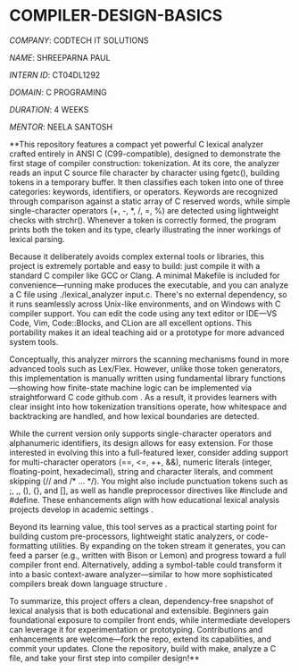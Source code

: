 # COMPILER-DESIGN-BASICS

*COMPANY*: CODTECH IT SOLUTIONS

*NAME*: SHREEPARNA PAUL

*INTERN ID*: CT04DL1292

*DOMAIN*: C PROGRAMING

*DURATION*: 4 WEEKS

*MENTOR*: NEELA SANTOSH

**This repository features a compact yet powerful C lexical analyzer crafted entirely in ANSI C (C99-compatible), designed to demonstrate the first stage of compiler construction: tokenization. At its core, the analyzer reads an input C source file character by character using fgetc(), building tokens in a temporary buffer. It then classifies each token into one of three categories: keywords, identifiers, or operators. Keywords are recognized through comparison against a static array of C reserved words, while simple single-character operators (+, -, *, /, =, %) are detected using lightweight checks with strchr(). Whenever a token is correctly formed, the program prints both the token and its type, clearly illustrating the inner workings of lexical parsing.

Because it deliberately avoids complex external tools or libraries, this project is extremely portable and easy to build: just compile it with a standard C compiler like GCC or Clang. A minimal Makefile is included for convenience—running make produces the executable, and you can analyze a C file using ./lexical_analyzer input.c. There's no external dependency, so it runs seamlessly across Unix-like environments, and on Windows with C compiler support. You can edit the code using any text editor or IDE—VS Code, Vim, Code::Blocks, and CLion are all excellent options. This portability makes it an ideal teaching aid or a prototype for more advanced system tools.

Conceptually, this analyzer mirrors the scanning mechanisms found in more advanced tools such as Lex/Flex. However, unlike those token generators, this implementation is manually written using fundamental library functions—showing how finite-state machine logic can be implemented via straightforward C code 
github.com
. As a result, it provides learners with clear insight into how tokenization transitions operate, how whitespace and backtracking are handled, and how lexical boundaries are detected.

While the current version only supports single-character operators and alphanumeric identifiers, its design allows for easy extension. For those interested in evolving this into a full-featured lexer, consider adding support for multi-character operators (==, <=, ++, &&), numeric literals (integer, floating-point, hexadecimal), string and character literals, and comment skipping (// and /* … */). You might also include punctuation tokens such as ;, ,, (), {}, and [], as well as handle preprocessor directives like #include and #define. These enhancements align with how educational lexical analysis projects develop in academic settings .

Beyond its learning value, this tool serves as a practical starting point for building custom pre-processors, lightweight static analyzers, or code-formatting utilities. By expanding on the token stream it generates, you can feed a parser (e.g., written with Bison or Lemon) and progress toward a full compiler front end. Alternatively, adding a symbol-table could transform it into a basic context-aware analyzer—similar to how more sophisticated compilers break down language structure .

To summarize, this project offers a clean, dependency-free snapshot of lexical analysis that is both educational and extensible. Beginners gain foundational exposure to compiler front ends, while intermediate developers can leverage it for experimentation or prototyping. Contributions and enhancements are welcome—fork the repo, extend its capabilities, and commit your updates. Clone the repository, build with make, analyze a C file, and take your first step into compiler design!**




